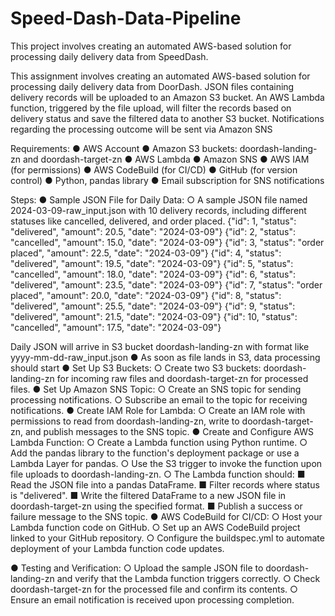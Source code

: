 # Speed-Dash-Data-Pipeline
This project involves creating an automated AWS-based solution for processing daily delivery data from SpeedDash.

This assignment involves creating an automated AWS-based solution for processing daily
delivery data from DoorDash. JSON files containing delivery records will be uploaded to an
Amazon S3 bucket. An AWS Lambda function, triggered by the file upload, will filter the
records based on delivery status and save the filtered data to another S3 bucket.
Notifications regarding the processing outcome will be sent via Amazon SNS


Requirements:
● AWS Account
● Amazon S3 buckets: doordash-landing-zn and doordash-target-zn
● AWS Lambda
● Amazon SNS
● AWS IAM (for permissions)
● AWS CodeBuild (for CI/CD)
● GitHub (for version control)
● Python, pandas library
● Email subscription for SNS notifications

Steps:
● Sample JSON File for Daily Data:
○ A sample JSON file named 2024-03-09-raw_input.json with 10 delivery
records, including different statuses like cancelled, delivered, and order
placed.
{"id": 1, "status": "delivered", "amount": 20.5, "date": "2024-03-09"}
{"id": 2, "status": "cancelled", "amount": 15.0, "date": "2024-03-09"}
{"id": 3, "status": "order placed", "amount": 22.5, "date": "2024-03-09"}
{"id": 4, "status": "delivered", "amount": 19.5, "date": "2024-03-09"}
{"id": 5, "status": "cancelled", "amount": 18.0, "date": "2024-03-09"}
{"id": 6, "status": "delivered", "amount": 23.5, "date": "2024-03-09"}
{"id": 7, "status": "order placed", "amount": 20.0, "date": "2024-03-09"}
{"id": 8, "status": "delivered", "amount": 25.5, "date": "2024-03-09"}
{"id": 9, "status": "delivered", "amount": 21.5, "date": "2024-03-09"}
{"id": 10, "status": "cancelled", "amount": 17.5, "date": "2024-03-09"}


Daily JSON will arrive in S3 bucket doordash-landing-zn with format like
yyyy-mm-dd-raw_input.json
● As soon as file lands in S3, data processing should start
● Set Up S3 Buckets:
○ Create two S3 buckets: doordash-landing-zn for incoming raw files and
doordash-target-zn for processed files.
● Set Up Amazon SNS Topic:
○ Create an SNS topic for sending processing notifications.
○ Subscribe an email to the topic for receiving notifications.
● Create IAM Role for Lambda:
○ Create an IAM role with permissions to read from doordash-landing-zn,
write to doordash-target-zn, and publish messages to the SNS topic.
● Create and Configure AWS Lambda Function:
○ Create a Lambda function using Python runtime.
○ Add the pandas library to the function's deployment package or use a
Lambda Layer for pandas.
○ Use the S3 trigger to invoke the function upon file uploads to
doordash-landing-zn.
○ The Lambda function should:
■ Read the JSON file into a pandas DataFrame.
■ Filter records where status is "delivered".
■ Write the filtered DataFrame to a new JSON file in doordash-target-zn
using the specified format.
■ Publish a success or failure message to the SNS topic.
● AWS CodeBuild for CI/CD:
○ Host your Lambda function code on GitHub.
○ Set up an AWS CodeBuild project linked to your GitHub repository.
○ Configure the buildspec.yml to automate deployment of your Lambda function
code updates.

● Testing and Verification:
○ Upload the sample JSON file to doordash-landing-zn and verify that the
Lambda function triggers correctly.
○ Check doordash-target-zn for the processed file and confirm its contents.
○ Ensure an email notification is received upon processing completion.